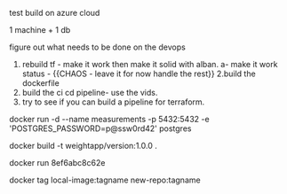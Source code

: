 
test build on azure cloud

1 machine + 1 db

figure out what needs to be done on the devops




1. rebuild tf - make it work then make it solid with alban.
   a- make it work status - {{CHAOS - leave it for now handle the rest}}
   2.build the dockerfile
2. build the ci cd pipeline- use the vids.
3. try to see if you can build a pipeline for terraform.


docker run -d --name measurements -p 5432:5432 -e 'POSTGRES_PASSWORD=p@ssw0rd42' postgres

docker build -t weightapp/version:1.0.0 .

docker run 8ef6abc8c62e

docker tag local-image:tagname new-repo:tagname
